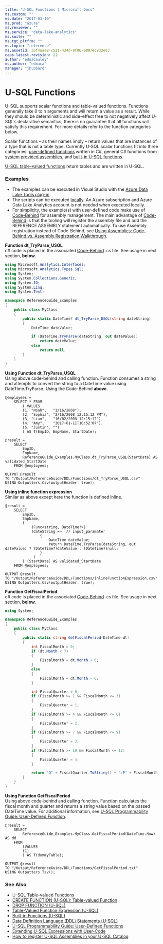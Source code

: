 ```yaml
---
title: "U-SQL Functions | Microsoft Docs"
ms.custom: ""
ms.date: "2017-03-10"
ms.prod: "azure"
ms.reviewer: ""
ms.service: "data-lake-analytics"
ms.suite: ""
ms.tgt_pltfrm: ""
ms.topic: "reference"
ms.assetid: 3bf4aae8-c521-434d-9f86-e097ec833e03
caps.latest.revision: 21
author: "edmacauley"
ms.author: "edmaca"
manager: "jhubbard"
---
```

# U-SQL Functions
U-SQL supports scalar functions and table-valued functions. Functions generally take 0 to n arguments and will return a value as a result. While they should be deterministic and side-effect free to not negatively affect U-SQL’s declarative semantics, there is no guarantee that all functions will satisfy this requirement. For more details refer to the function categories below.  
  
Scalar functions – as their names imply – return values that are instances of a type that is not a table type. Currently U-SQL scalar functions fit into three categories: [user-defined functions](https://docs.microsoft.com/azure/data-lake-analytics/data-lake-analytics-u-sql-programmability-guide#user-defined-functions---udf) written in C#, general C# functions from [system provided assemblies](../u-sql/u-sql-assemblies.md), and [built-in U-SQL functions](../u-sql/built-in-functions-u-sql.md).  
  
[U-SQL table-valued functions](../u-sql/u-sql-table-valued-functions.md)  return tables and are written in U-SQL.  

### Examples
- The examples can be executed in Visual Studio with the [Azure Data Lake Tools plug-in](https://www.microsoft.com/download/details.aspx?id=49504).  
- The scripts can be executed [locally](https://docs.microsoft.com/azure/data-lake-analytics/data-lake-analytics-data-lake-tools-get-started#run-u-sql-locally).  An Azure subscription and Azure Data Lake Analytics account is not needed when executed locally.
- For simplicity, the example(s) with user-defined code make use of [Code-Behind](https://docs.microsoft.com/azure/data-lake-analytics/data-lake-analytics-u-sql-programmability-guide#using-code-behind-1) for assembly management.  The main advantage of [Code-Behind](https://docs.microsoft.com/azure/data-lake-analytics/data-lake-analytics-u-sql-programmability-guide#using-code-behind-1) is that the tooling will register the assembly file and add the REFERENCE ASSEMBLY statement automatically.  To use Assembly registration instead of Code-Behind, see [Using Assemblies: Code-Behind vs. Assembly Registration Walkthrough](../u-sql/extending-u-sql-expressions-with-user-code.md#usingAssemblies).

<a name="dt_TryParse_USQL">**Function dt_TryParse_USQL**</a>  
c# code is placed in the associated [Code-Behind](https://docs.microsoft.com/azure/data-lake-analytics/data-lake-analytics-u-sql-programmability-guide#using-code-behind-1) .cs file. See usage in next section, **below**.
```csharp
using Microsoft.Analytics.Interfaces;
using Microsoft.Analytics.Types.Sql;
using System;
using System.Collections.Generic;
using System.IO;
using System.Linq;
using System.Text;

namespace ReferenceGuide_Examples
{
    public class MyClass
    {
        public static DateTime? dt_TryParse_USQL(string dateString)
        {
            DateTime dateValue;

            if (DateTime.TryParse(dateString, out dateValue))
                return dateValue;
            else
                return null;
        }
    }
}
```
 
**Using Function dt_TryParse_USQL**  
Using above code-behind and calling function.  Function consumes a string and attempts to convert the string to a DateTime value using DateTime.TryParse.  Using the Code-Behind **above**. 
```U-SQL
@employees = 
    SELECT * FROM 
        ( VALUES
        (1, "Noah",   "2/16/2008"),
        (2, "Sophia", "2/16/2008 12:15:12 PM"),
        (3, "Liam",   "16/02/2008 12:15:12"),
        (4, "Amy",    "2017-01-11T16:52:07"),
        (5, "Justin", "")
        ) AS T(EmpID, EmpName, StartDate);

@result = 
    SELECT  
        EmpID,
        EmpName,
        ReferenceGuide_Examples.MyClass.dt_TryParse_USQL(StartDate) AS validated_StartDate
    FROM @employees;

OUTPUT @result
TO "/Output/ReferenceGuide/DDL/Functions/dt_TryParse_USQL.csv"
USING Outputters.Csv(outputHeader: true);
```
 
**Using inline function expression**   
Similar as above except here the function is defined inline.
```
@result = 
    SELECT
        EmpID,
        EmpName,
        (
            (Func<string, DateTime?>)
            (dateString =>  // input_paramater
                { 
                    DateTime dateValue;
                    return DateTime.TryParse(dateString, out dateValue) ? (DateTime?)dateValue : (DateTime?)null;
                }
             )
        ) (StartDate) AS validated_StartDate
    FROM @employees;

OUTPUT @result
TO "/Output/ReferenceGuide/DDL/Functions/inlineFunctionExpression.csv"
USING Outputters.Csv(outputHeader: true);
```

<a name="getFiscalPeriod">**Function GetFiscalPeriod**</a>    
c# code is placed in the associated [Code-Behind](https://docs.microsoft.com/azure/data-lake-analytics/data-lake-analytics-u-sql-programmability-guide#using-code-behind-1) .cs file.  See usage in next section, **below**.
```csharp
using System;

namespace ReferenceGuide_Examples
{
    public class MyClass
    {
        public static string GetFiscalPeriod(DateTime dt)
        {
            int FiscalMonth = 0;
            if (dt.Month < 7)
            {
                FiscalMonth = dt.Month + 6;
            }
            else
            {
                FiscalMonth = dt.Month - 6;
            }

            int FiscalQuarter = 0;
            if (FiscalMonth >= 1 && FiscalMonth <= 3)
            {
                FiscalQuarter = 1;
            }
            if (FiscalMonth >= 4 && FiscalMonth <= 6)
            {
                FiscalQuarter = 2;
            }
            if (FiscalMonth >= 7 && FiscalMonth <= 9)
            {
                FiscalQuarter = 3;
            }
            if (FiscalMonth >= 10 && FiscalMonth <= 12)
            {
                FiscalQuarter = 4;
            }

            return "Q" + FiscalQuarter.ToString() + ":P" + FiscalMonth.ToString();
        }
    }
}
```

**Using Function GetFiscalPeriod**  
Using above code-behind and calling function.  Function calculates the fiscal month and quarter and returns a string value based on the passed DateTime value.  For additional information, see [U-SQL Programmability Guide: User-Defined Function](https://docs.microsoft.com/azure/data-lake-analytics/data-lake-analytics-u-sql-programmability-guide#in-line-c-function-expressions).
```U-SQL
@result = 
    SELECT 
        ReferenceGuide_Examples.MyClass.GetFiscalPeriod(DateTime.Now) AS dd
    FROM 
        (VALUES 
        (1)
        ) AS T(dummyTable);

OUTPUT @result
TO "/Output/ReferenceGuide/DDL/Functions/GetFiscalPeriod.txt"
USING Outputters.Tsv();
```

### See Also
* [U-SQL Table-valued Functions](../u-sql/u-sql-table-valued-functions.md)  
* [CREATE FUNCTION (U-SQL): Table-valued Function](../u-sql/create-function-u-sql-table-valued-function.md)   
* [DROP FUNCTION (U-SQL)](../u-sql/drop-function-u-sql.md)   
* [Table-Valued Function Expression (U-SQL)](../u-sql/table-valued-function-expression-u-sql.md) 
* [Built-in Functions (U-SQL)](../u-sql/built-in-functions-u-sql.md)  
* [Data Definition Language (DDL) Statements (U-SQL)](../u-sql/data-definition-language-ddl-statements-u-sql.md)   
* [U-SQL Programmability Guide: User-Defined Functions](https://docs.microsoft.com/azure/data-lake-analytics/data-lake-analytics-u-sql-programmability-guide#user-defined-functions---udf)
* [Extending U-SQL Expressions with User-Code](../u-sql/extending-u-sql-expressions-with-user-code.md)  
* [How to register U-SQL Assemblies in your U-SQL Catalog](https://blogs.msdn.microsoft.com/azuredatalake/2016/08/26/how-to-register-u-sql-assemblies-in-your-u-sql-catalog/)


  

